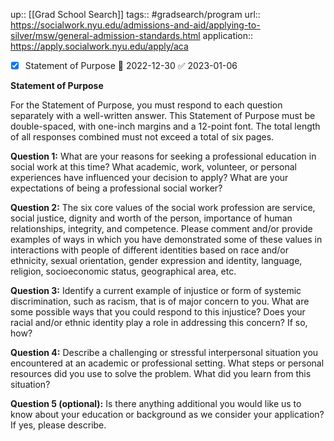 ---
---
up:: [[Grad School Search]]
tags:: #gradsearch/program 
url:: https://socialwork.nyu.edu/admissions-and-aid/applying-to-silver/msw/general-admission-standards.html
application:: https://apply.socialwork.nyu.edu/apply/aca

- [x] Statement of Purpose 📅 2022-12-30 ✅ 2023-01-06

**Statement of Purpose**

For the Statement of Purpose, you must respond to each question separately with a well-written answer. This Statement of Purpose must be double-spaced, with one-inch margins and a 12-point font. The total length of all responses combined must not exceed a total of six pages.  
  
**Question 1:** What are your reasons for seeking a professional education in social work at this time? What academic, work, volunteer, or personal experiences have influenced your decision to apply? What are your expectations of being a professional social worker?  
  
**Question 2:** The six core values of the social work profession are service, social justice, dignity and worth of the person, importance of human relationships, integrity, and competence. Please comment and/or provide examples of ways in which you have demonstrated some of these values in interactions with people of different identities based on race and/or ethnicity, sexual orientation, gender expression and identity, language, religion, socioeconomic status, geographical area, etc.  
  
**Question 3:** Identify a current example of injustice or form of systemic discrimination, such as racism, that is of major concern to you. What are some possible ways that you could respond to this injustice? Does your racial and/or ethnic identity play a role in addressing this concern? If so, how?  
  
**Question 4:** Describe a challenging or stressful interpersonal situation you encountered at an academic or professional setting. What steps or personal resources did you use to solve the problem. What did you learn from this situation?  
  
**Question 5 (optional):** Is there anything additional you would like us to know about your education or background as we consider your application? If yes, please describe.